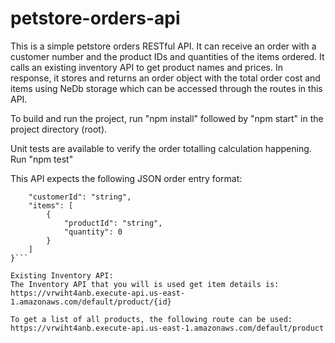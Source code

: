 # petstore-orders-api

This is a simple petstore orders RESTful API. It can receive an order with a customer number and the product IDs and quantities of the items ordered. It calls an existing inventory API to get product names and prices. In response, it stores and returns an order object with the total order cost and items using NeDb storage which can be accessed through the routes in this API.

To build and run the project, run "npm install" followed by "npm start" in the project directory (root).

Unit tests are available to verify the order totalling calculation happening.
Run "npm test"

This API expects the following JSON order entry format:

```{
    "customerId": "string",
    "items": [
        {
            "productId": "string",
            "quantity": 0
        }
    ]
}```

Existing Inventory API:
The Inventory API that you will is used get item details is:
https://vrwiht4anb.execute-api.us-east-1.amazonaws.com/default/product/{id}

To get a list of all products, the following route can be used:
https://vrwiht4anb.execute-api.us-east-1.amazonaws.com/default/product
